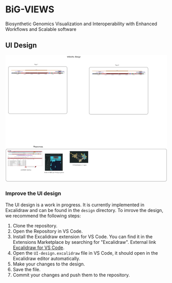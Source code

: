 # BiG-VIEWS

Biosynthetic Genomics Visualization and Interoperability with Enhanced Workflows and Scalable software

## UI Design

![BiG-VIEWS UI Design](./design/UI-design.excalidraw.png)

### Improve the UI design

The UI design is a work in progress. It is currently implemented in Excalidraw and can be found in the `design` directory. To imrove the design, we recommend the following steps:

1. Clone the repository.
2. Open the Repository in VS Code.
3. Install the Excalidraw extension for VS Code. You can find it in the Extensions Marketplace by searching for "Excalidraw". External link [Excalidraw for VS Code](https://marketplace.visualstudio.com/items?itemName=pomdtr.excalidraw-editor).
4. Open the `UI-design.excalidraw` file in VS Code, it should open in the Excalidraw editor automatically.
5. Make your changes to the design.
6. Save the file.
7. Commit your changes and push them to the repository.